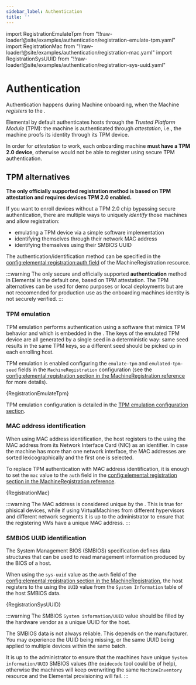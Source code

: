 ```yaml
---
sidebar_label: Authentication
title: ''
---
```


<head>
  <link rel="canonical" href="https://elemental.docs.rancher.com/authentication"/>
</head>

import RegistrationEmulateTpm from "!!raw-loader!@site/examples/authentication/registration-emulate-tpm.yaml"
import RegistrationMac from "!!raw-loader!@site/examples/authentication/registration-mac.yaml"
import RegistrationSysUUID from "!!raw-loader!@site/examples/authentication/registration-sys-uuid.yaml"

# Authentication

Authentication happens during Machine onboarding, when the Machine _registers_ to the
<Vars name="elemental_operator_name" />.

Elemental by default authenticates hosts through the _Trusted Platform Module_ (TPM):
the machine is authenticated through _attestation_, i.e., the machine proofs its identity through its
TPM device.

In order for _attestation_ to work, each onboarding machine
**must have a TPM 2.0 device**,
otherwise would not be able to register using secure TPM authentication.

## TPM alternatives
**The only officially supported registration method is based on TPM attestation and requires devices TPM 2.0 enabled.**

If you want to enroll devices without a TPM 2.0 chip bypassing secure authentication, there are multiple ways to uniquely _identify_ those machines and allow registration:
* emulating a TPM device via a simple software implementation
* identifying themselves through their network MAC address
* identifying themselves using their SMBIOS UUID

The authentication/identification method can be specified in the
[config:elemental:registration:auth field](machineregistration-reference.md#configelementalregistration) of the MachineRegistration resource.

:::warning
The only secure and officially supported **authentication** method in Elemental is the default one, based on TPM attestation.
The TPM alternatives can be used for demo purposes or local deployments but are not reccomended for production use as the onboarding machines identity is not securely verified.
:::

### TPM emulation
TPM emulation performs authentication using a software that mimics TPM behavior and which is embedded in the <Vars name="elemental_register_name" />.
The keys of the emulated TPM device are all generated by a single seed in a deterministic way: same seed results in the same TPM keys, so a different seed should be picked up in each enrolling host.

TPM emulation is enabled configuring the `emulate-tpm` and `emulated-tpm-seed` fields in the `MachineRegistration` configuration (see the [config:elemental:registration section in the MachineRegistration reference](machineregistration-reference.md#configelementalregistration) for more details).

<CodeBlock language="yaml" title="example MachineRegistration using TPM emulation" showLineNumbers>{RegistrationEmulateTpm}</CodeBlock>

TPM emulation configuration is detailed in the [TPM emulation configuration section](tpm.md#add-tpm-emulation-to-bare-metal-machine).

### MAC address identification
When using MAC address identification, the host registers to the <Vars name="elemental_operator_name" /> using the MAC address from its Network Interface Card (NIC) as an identifier.
In case the machine has more than one network interface, the MAC addresses are sorted lexicographically and the first one is selected.

To replace TPM authentication with MAC address identification, it is enough to set the `mac` value to the `auth` field in the [config:elemental:registration section in the MachineRegistration reference](machineregistration-reference.md#configelementalregistration).

<CodeBlock language="yaml" title="example MachineRegistration using the MAC address as machine identifier" showLineNumbers>{RegistrationMac}</CodeBlock>

:::warning
The MAC address is considered unique by the <Vars name="elemental_operator_name" />.
This is true for phisical devices, while if using VirtualMachines from different hypervisors and different network segments it is up to the administrator to ensure that the registering VMs have a unique MAC address.
:::

### SMBIOS UUID identification
The System Management BIOS (SMBIOS) specification defines data structures that can be used to read management information produced by the BIOS of a host.

When using the `sys-uuid` value as the `auth` field of the [config:elemental:registration section in the MachineRegistration](machineregistration-reference.md#configelementalregistration), the host registers to the <Vars name="elemental_operator_name" /> using the `UUID` value from the `System Information` table of the host SMBIOS data.

<CodeBlock language="yaml" title="example MachineRegistration using the UUID from the SMBIOS System Information table as machine identifier" showLineNumbers>{RegistrationSysUUID}</CodeBlock>

:::warning 
The SMBIOS `System information/UUID` value should be filled by the hardware vendor as a unique UUID for the host.

The SMBIOS data is not always reliable. This depends on the manufacturer. You may experience the UUID being missing, or the same UUID being applied to multiple devices within the same batch.

It is up to the administrator to ensure that the machines have unique `System information/UUID` SMBIOS values (the  `dmidecode` tool could be of help), otherwise the machines will keep overwriting the same `MachineInventory` resource and the Elemental provisioning will fail.
:::
